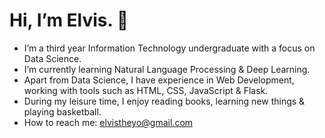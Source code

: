 # Hi, I’m Elvis. 👋 
- I’m a third year Information Technology undergraduate with a focus on Data Science. 
- I’m currently learning Natural Language Processing & Deep Learning. 
- Apart from Data Science, I have experience in Web Development, working with tools such as HTML, CSS, JavaScript & Flask.
- During my leisure time, I enjoy reading books, learning new things & playing basketball.
- How to reach me: elvistheyo@gmail.com




<!---
avocadopelvis/avocadopelvis is a ✨ special ✨ repository because its `README.md` (this file) appears on your GitHub profile.
You can click the Preview link to take a look at your changes.
--->

